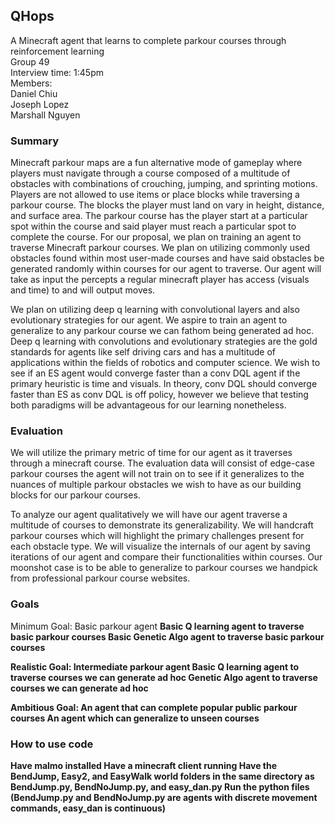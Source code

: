 ## QHops

A Minecraft agent that learns to complete parkour courses through reinforcement learning <br>
Group 49 <br>
Interview time: 1:45pm <br> 
Members:<br>
Daniel Chiu <br>
Joseph Lopez <br>
Marshall Nguyen <br>

### Summary

Minecraft parkour maps are a fun alternative mode of gameplay where players must navigate through a course composed of a multitude of obstacles with combinations of crouching, jumping, and sprinting motions. Players are not allowed to use items or place blocks while traversing a parkour course. The blocks the player must land on vary in height, distance, and surface area. The parkour course has the player start at a particular spot within the course and said player must reach a particular spot to complete the course. For our proposal, we plan on training an agent to traverse Minecraft parkour courses. We plan on utilizing commonly used obstacles found within most user-made courses and have said obstacles be generated randomly within courses for our agent to traverse. Our agent will take as input the percepts a regular minecraft player has access (visuals and time) to and will output moves.

We plan on utilizing deep q learning with convolutional layers and also evolutionary strategies for our agent. We aspire to train an agent to generalize to any parkour course we can fathom being generated ad hoc. Deep q learning with convolutions and evolutionary strategies are the gold standards for agents like self driving cars and has a multitude of applications within the fields of robotics and computer science. We wish to see if an ES agent would converge faster than a conv DQL agent if the primary heuristic is time and visuals. In theory, conv DQL should converge faster than ES as conv DQL is off policy, however we believe that testing both paradigms will be advantageous for our learning nonetheless.  

### Evaluation
 
We will utilize the primary metric of time for our agent as it traverses through a minecraft course. The evaluation data will consist of edge-case parkour courses the agent will not train on to see if it generalizes to the nuances of multiple parkour obstacles we wish to have as our building blocks for our parkour courses.
 
To analyze our agent qualitatively we will have our agent traverse a multitude of courses to demonstrate its generalizability. We will handcraft parkour courses which will highlight the primary challenges present for each obstacle type. We will visualize the internals of our agent by saving iterations of our agent and compare their functionalities within courses. Our moonshot case is to be able to generalize to parkour courses we handpick from professional parkour course websites. 

### Goals

Minimum Goal: Basic parkour agent <b>
Basic Q learning agent to traverse basic parkour courses <b>
Basic Genetic Algo agent to traverse basic parkour courses <b>

Realistic Goal: Intermediate parkour agent <b>
Basic Q learning agent to traverse courses we can generate ad hoc<b>
Genetic Algo agent to traverse courses we can generate ad hoc <b>

Ambitious Goal: An agent that can complete popular public parkour courses<b>
An agent which can generalize to unseen courses <b>


### How to use code

Have malmo installed <b>
Have a minecraft client running <b>
Have the BendJump, Easy2, and EasyWalk world folders in the same directory as BendJump.py, BendNoJump.py, and easy_dan.py <b>
Run the python files (BendJump.py and BendNoJump.py are agents with discrete movement commands, easy_dan is continuous) <b>

